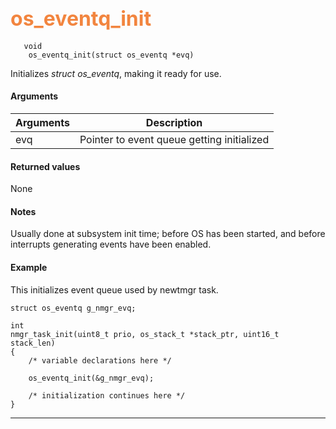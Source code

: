## <font color="F2853F" style="font-size:24pt"> os_eventq_init</font>

```no-highlight
   void
    os_eventq_init(struct os_eventq *evq)
```

Initializes *struct os_eventq*, making it ready for use.

#### Arguments

| Arguments | Description |
|-----------|-------------|
| evq |  Pointer to event queue getting initialized  |

#### Returned values

None

#### Notes

Usually done at subsystem init time; before OS has been started, and before interrupts generating events have been enabled.


#### Example

<Add text to set up the context for the example here>
This initializes event queue used by newtmgr task.


```no-highlight
struct os_eventq g_nmgr_evq;

int
nmgr_task_init(uint8_t prio, os_stack_t *stack_ptr, uint16_t stack_len)
{
    /* variable declarations here */

    os_eventq_init(&g_nmgr_evq);

    /* initialization continues here */
}
```

---------------------
